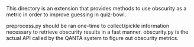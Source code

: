 This directory is an extension that provides methods to use obscurity as a metric in order to improve guessing in quiz-bowl.

preprocess.py should be ran one-time to collect/pickle information necessary to retrieve obscurity results in a fast manner.
obscurity.py is the actual API called by the QANTA system to figure out obscurity metrics.
